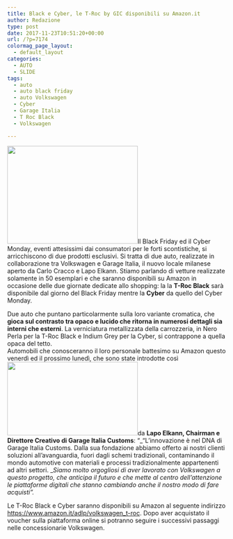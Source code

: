 ```yaml
---
title: Black e Cyber, le T-Roc by GIC disponibili su Amazon.it
author: Redazione
type: post
date: 2017-11-23T10:51:20+00:00
url: /?p=7174
colormag_page_layout:
  - default_layout
categories:
  - AUTO
  - SLIDE
tags:
  - auto
  - auto black friday
  - auto Volkswagen
  - Cyber
  - Garage Italia
  - T Roc Black
  - Volkswagen

---
```

<img decoding="async" loading="lazy" class="size-medium wp-image-7175 alignleft" src="https://progressonline.it/wp-content/uploads/2017/11/media-T-Roc-Cyber_k62329OKC-300x225.jpg" alt="" width="300" height="225" />Il Black Friday ed il Cyber Monday, eventi attesissimi dai consumatori per le forti scontistiche, si arricchiscono di due prodotti esclusivi. Si tratta di due auto, realizzate in collaborazione tra Volkswagen e Garage Italia, il nuovo locale milanese aperto da Carlo Cracco e Lapo Elkann. Stiamo parlando di vetture realizzate solamente in 50 esemplari e che saranno disponibili su Amazon in occasione delle due giornate dedicate allo shopping: la la **T-Roc Black** sarà disponibile dal giorno del Black Friday mentre la **Cyber** da quello del Cyber Monday.

Due auto che puntano particolarmente sulla loro variante cromatica, che **gioca sul contrasto tra opaco e lucido che ritorna in numerosi dettagli sia interni che esterni**. La verniciatura metallizzata della carrozzeria, in Nero Perla per la T-Roc Black e Indium Grey per la Cyber, si contrappone a quella opaca del tetto.  
Automobili che conosceranno il loro personale battesimo su Amazon questo venerdì ed il prossimo lunedì, che sono state introdotte così <img decoding="async" loading="lazy" class="size-medium wp-image-7179 alignright" src="https://progressonline.it/wp-content/uploads/2017/11/lapo-300x169.jpg" alt="" width="300" height="169" />da **Lapo Elkann, Chairman e Direttore Creativo di Garage Italia Customs**: &#8220;_“L&#8217;innovazione è nel DNA di Garage Italia Customs. Dalla sua fondazione abbiamo offerto ai nostri clienti soluzioni all&#8217;avanguardia, fuori dagli schemi tradizionali, contaminando il mondo automotive con materiali e processi tradizionalmente appartenenti ad altri settori. __Siamo molto orgogliosi di aver lavorato con Volkswagen a questo progetto, che anticipa il futuro e che mette al centro dell’attenzione le piattaforme digitali che stanno cambiando anche il nostro modo di fare acquisti”._

Le T-Roc Black e Cyber saranno disponibili su Amazon al seguente indirizzo https://www.amazon.it/adlp/volkswagen_t-roc. Dopo aver acquistato il voucher sulla piattaforma online si potranno seguire i successivi passaggi nelle concessionarie Volkswagen.